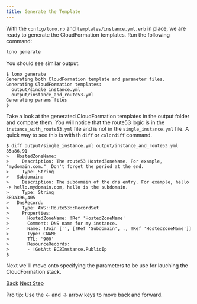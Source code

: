 ```yaml
---
title: Generate the Template
---
```


With the `config/lono.rb` and `templates/instance.yml.erb` in place, we are ready to generate the CloudFormation templates.  Run the following command:

```sh
lono generate
```

You should see similar output:

```
$ lono generate
Generating both CloudFormation template and parameter files.
Generating CloudFormation templates:
  output/single_instance.yml
  output/instance_and_route53.yml
Generating params files
$
```

Take a look at the generated CloudFormation templates in the output folder and compare them.  You will notice that the route53 logic is in the `instance_with_route53.yml` file and is not in the `single_instance.yml` file.  A quick way to see this is with th `diff` or `colordiff` command.

```
$ diff output/single_instance.yml output/instance_and_route53.yml
85a86,91
>   HostedZoneName:
>     Description: The route53 HostedZoneName. For example, "mydomain.com."  Don't forget the period at the end.
>     Type: String
>   Subdomain:
>     Description: The subdomain of the dns entry. For example, hello -> hello.mydomain.com, hello is the subdomain.
>     Type: String
389a396,405
>   DnsRecord:
>     Type: AWS::Route53::RecordSet
>     Properties:
>       HostedZoneName: !Ref 'HostedZoneName'
>       Comment: DNS name for my instance.
>       Name: !Join ['', [!Ref 'Subdomain', ., !Ref 'HostedZoneName']]
>       Type: CNAME
>       TTL: '900'
>       ResourceRecords:
>       - !GetAtt EC2Instance.PublicIp
$
```

Next we'lll move onto specifying the parameters to be use for lauching the CloudFormation stack.

<a id="prev" class="btn btn-basic" href="/docs/scratch-template-config/">Back</a>
<a id="next" class="btn btn-primary" href="/docs/scratch-params-build/">Next Step</a>
<p class="keyboard-tip">Pro tip: Use the <- and -> arrow keys to move back and forward.</p>

